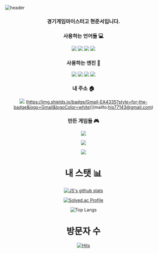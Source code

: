 ![header](https://capsule-render.vercel.app/api?type=slice&color=gradient&text=%20JunseoHyeon%20%20&height=200&fontSize=100) 

<!--
**hjs6082/hjs6082** is a ✨ _special_ ✨ repository because its `README.md` (this file) appears on your GitHub profile.

Here are some ideas to get you started:

- 🔭 I’m currently working on ...
- 🌱 I’m currently learning ...
- 👯 I’m looking to collaborate on ...
- 🤔 I’m looking for help with ...
- 💬 Ask me about ...
- 📫 How to reach me: ...
- 😄 Pronouns: ...
- ⚡ Fun fact: ...
-->

<div align="center">

  
### 경기게임마이스터고 현준서입니다.
  
### 사용하는 언어들 💻
<img src="https://img.shields.io/badge/Python-3766AB?style=flat-square&logo=Python&logoColor=white"/></a>
<img src="https://img.shields.io/badge/Lua-2C2D72?style=flat-square&logo=Lua&logoColor=white"/></a>
<img src="https://img.shields.io/badge/C++-00599C?style=flat-square&logo=C%2B%2B&logoColor=white"/></a>
<img src="https://img.shields.io/badge/C Sharp-239120?style=flat-square&logo=C Sharp&logoColor=white"/></a>

### 사용하는 엔진 🔨
<img src="https://img.shields.io/badge/Unity-0E1128?style=flat-square&logo=Unity&logoColor=white"/></a>
<img src="https://img.shields.io/badge/Visual Studio Code-007ACC?style=flat-square&logo=Visual Studio Code&logoColor=white"/></a>
<img src="https://img.shields.io/badge/Roblox-000000?style=flat-square&logo=Roblox&logoColor=white"/></a>
<img src="https://img.shields.io/badge/Visual Studio-5C2D91?style=flat-square&logo=Visual Studio&logoColor=white"/></a>

### 내 주소 🏠 
<a href="https://www.instagram.com/jspratice/"><img src="https://img.shields.io/badge/Instagram-E4405F?style=flat-square&logo=Instagram&logoColor=white&link=https://www.instagram.com/jspratice"/></a>
(https://img.shields.io/badge/Gmail-EA4335?style=for-the-badge&logo=Gmail&logoColor=white)](mailto:hjs77143@gmail.com)

### 만든 게임들 🎮

<a href="https://teampsf.itch.io/project-sf/"><img src="https://img.shields.io/badge/Unreal Engine-0E1128?style=flat-square&logo=Unreal Engine&logoColor=white&link=https://https://teampsf.itch.io/project-sf"/></a>

<a href="https://drive.google.com/file/d/1X1HIQOA4m8XbOBQmRSFxGMP9HFuanrm2/view"><img src="https://img.shields.io/badge/Unity-0E1128?style=flat-square&logo=Unity&logoColor=white&link=https://https://drive.google.com/file/d/1X1HIQOA4m8XbOBQmRSFxGMP9HFuanrm2/view"/></a>

<a href="https://github.com/juhyeong0823/gameJemWithJunsu"><img src="https://img.shields.io/badge/Unity-0E1128?style=flat-square&logo=Unity&logoColor=white&link=https://https://github.com/juhyeong0823/gameJemWithJunsu"/></a>


# 내 스탯 📊
[![JS's github stats](https://github-readme-stats.vercel.app/api?username=hjs6082&show_icons=true&theme=monokai)](https://github.com/hjs6082/github-readme-stats) 

[![Solved.ac Profile](http://mazassumnida.wtf/api/v2/generate_badge?boj=hjs6082)](https://solved.ac/hjs6082/)

![Top Langs](https://github-readme-stats.vercel.app/api/top-langs/?username=hjs6082&layout=compact&theme=tokyonight)

# 방문자 수
[![Hits](https://hits.seeyoufarm.com/api/count/incr/badge.svg?url=https%3A%2F%2Fgithub.com%2Fhjs6082%2Fhit-counter&count_bg=%2379C83D&title_bg=%23555555&icon=&icon_color=%23E7E7E7&title=hits&edge_flat=false)](https://hits.seeyoufarm.com)
</div>
